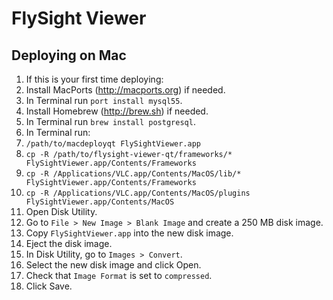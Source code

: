 # FlySight Viewer

## Deploying on Mac

1. If this is your first time deploying:
  1. Install MacPorts (http://macports.org) if needed.
  2. In Terminal run `port install mysql55`.
  3. Install Homebrew (http://brew.sh) if needed.
  4. In Terminal run `brew install postgresql`.
2. In Terminal run:
  1. `/path/to/macdeployqt FlySightViewer.app`
  2. `cp -R /path/to/flysight-viewer-qt/frameworks/* FlySightViewer.app/Contents/Frameworks`
  3. `cp -R /Applications/VLC.app/Contents/MacOS/lib/* FlySightViewer.app/Contents/Frameworks`
  4. `cp -R /Applications/VLC.app/Contents/MacOS/plugins FlySightViewer.app/Contents/MacOS`
3. Open Disk Utility.
  1. Go to `File > New Image > Blank Image` and create a 250 MB disk image.
5. Copy `FlySightViewer.app` into the new disk image.
6. Eject the disk image.
7. In Disk Utility, go to `Images > Convert`.
  1. Select the new disk image and click Open.
  2. Check that `Image Format` is set to `compressed`.
  3. Click Save.

